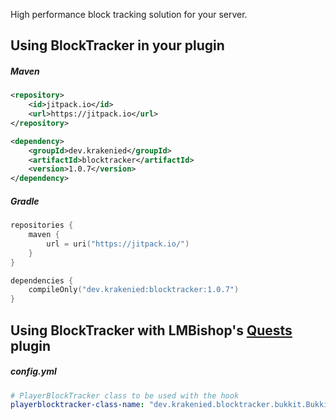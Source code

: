 High performance block tracking solution for your server.

Using BlockTracker in your plugin
------
##### Maven
```xml
<repository>
    <id>jitpack.io</id>
    <url>https://jitpack.io</url>
</repository>
```
```xml
<dependency>
    <groupId>dev.krakenied</groupId>
    <artifactId>blocktracker</artifactId>
    <version>1.0.7</version>
</dependency>
```
##### Gradle
```kotlin
repositories {
    maven {
        url = uri("https://jitpack.io/")
    }
}
```
```kotlin
dependencies {
    compileOnly("dev.krakenied:blocktracker:1.0.7")
}
```
Using BlockTracker with LMBishop's [Quests](https://modrinth.com/plugin/quests) plugin
------
##### config.yml
```yml
# PlayerBlockTracker class to be used with the hook
playerblocktracker-class-name: "dev.krakenied.blocktracker.bukkit.BukkitBlockTrackerPlugin"
```
